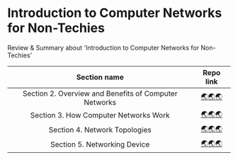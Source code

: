 # Introduction to Computer Networks for Non-Techies
Review & Summary about 'Introduction to Computer Networks for Non-Techies'

|                      Section name                     |                                                                                       Repo link                                                                                      |
|:-----------------------------------------------------:|:------------------------------------------------------------------------------------------------------------------------------------------------------------------------------------:|
| Section 2. Overview and Benefits of Computer Networks | [🌏🌏🌏](https://github.com/seonghwan7694/Udemy/tree/main/Introduction%20to%20Computer%20Networks%20for%20Non-Techies/Section%202.%20Overview%20and%20Benefits%20of%20Computer%20Networks) |
|         Section 3. How Computer Networks Work         |           [🌏🌏🌏](https://github.com/seonghwan7694/Udemy/tree/main/Introduction%20to%20Computer%20Networks%20for%20Non-Techies/Section%203.%20How%20Computer%20Networks%20Work)           |
|         Section 4. Network Topologies         |           [🌏🌏🌏](https://github.com/seonghwan7694/Udemy/tree/main/Introduction%20to%20Computer%20Networks%20for%20Non-Techies/Section%204.%20Network%20Topologies)           |
|         Section 5. Networking Device         |           [🌏🌏🌏](https://github.com/seonghwan7694/Udemy/tree/main/Introduction%20to%20Computer%20Networks%20for%20Non-Techies/Section%204.%20Network%20Topologies)           |